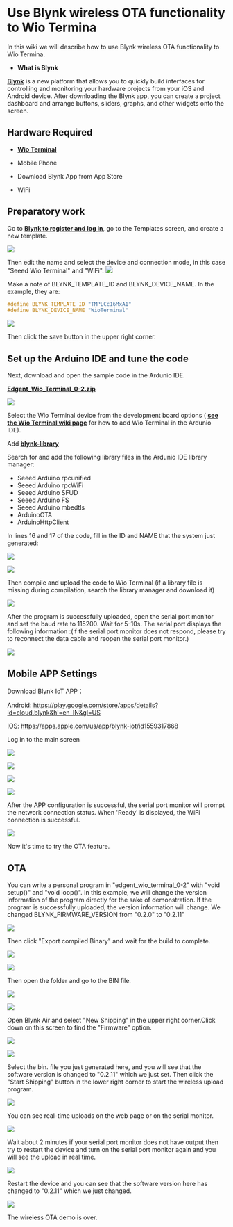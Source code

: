 # Use Blynk wireless OTA functionality to Wio Termina

In this wiki we will describe how to use Blynk wireless OTA functionality to Wio Termina. 

- **What is Blynk**

[**Blynk**](https://blynk.io/) is a new platform that allows you to quickly build interfaces for controlling and monitoring your hardware projects from your iOS and Android device. After downloading the Blynk app, you can create a project dashboard and arrange buttons, sliders, graphs, and other widgets onto the screen.

## Hardware Required

- [**Wio Terminal**](https://www.seeedstudio.com/Wio-Terminal-p-4509.html)

- Mobile Phone
- Download Blynk App from App Store
- WiFi

## Preparatory work

Go to [**Blynk to register and log in**](https://blynk.cloud/dashboard/login), go to the Templates screen, and create a new template. 

![](https://files.seeedstudio.com/wiki/Blynk-wireless-OTA-functionality-to-Wio-Termina/1.png)

Then edit the name and select the device and connection mode, in this case "Seeed Wio Terminal" and "WiFi".
![](https://files.seeedstudio.com/wiki/Blynk-wireless-OTA-functionality-to-Wio-Termina/60.jpg)


Make a note of BLYNK_TEMPLATE_ID and BLYNK_DEVICE_NAME.
In the example, they are:

```C++
#define BLYNK_TEMPLATE_ID "TMPLCc16MxA1"
#define BLYNK_DEVICE_NAME "WioTerminal"
```

![](https://files.seeedstudio.com/wiki/Blynk-wireless-OTA-functionality-to-Wio-Termina/3.png)

Then click the save button in the upper right corner.

## Set up the Arduino IDE and tune the code

Next, download and open the sample code in the Ardunio IDE.

[**Edgent_Wio_Terminal_0-2.zip**](https://files.seeedstudio.com/wiki/Blynk-wireless-OTA-functionality-to-Wio-Termina/Edgent_Wio_Terminal_0-2.zip)

![](https://files.seeedstudio.com/wiki/Blynk-wireless-OTA-functionality-to-Wio-Termina/4.jpg) 


Select the Wio Terminal device from the development board options ( [**see the Wio Terminal wiki page**](https://blynk.cloud/dashboard/login) for how to add Wio Terminal in the Ardunio IDE).

Add [**blynk-library**](https://github.com/blynkkk/blynk-library)

Search for and add the following library files in the Ardunio IDE library manager:

- Seeed Arduino rpcunified
- Seeed Arduino rpcWiFi
- Seeed Arduino SFUD
- Seeed Arduino FS
- Seeed Arduino mbedtls
- ArduinoOTA
- ArduinoHttpClient

In lines 16 and 17 of the code, fill in the ID and NAME that the system just generated:

![](https://files.seeedstudio.com/wiki/Blynk-wireless-OTA-functionality-to-Wio-Termina/5.jpg) 

![](https://files.seeedstudio.com/wiki/Blynk-wireless-OTA-functionality-to-Wio-Termina/6.jpg) 

Then compile and upload the code to Wio Terminal (if a library file is missing during compilation, search the library manager and download it)

![](https://files.seeedstudio.com/wiki/Blynk-wireless-OTA-functionality-to-Wio-Termina/7.png) 

After the program is successfully uploaded, open the serial port monitor and set the baud rate to 115200. Wait for 5-10s. The serial port displays the following information :(if the serial port monitor does not respond, please try to reconnect the data cable and reopen the serial port monitor.)

![](https://files.seeedstudio.com/wiki/Blynk-wireless-OTA-functionality-to-Wio-Termina/8.jpg) 

## Mobile APP Settings

Download Blynk IoT APP：

Android: https://play.google.com/store/apps/details?id=cloud.blynk&hl=en_IN&gl=US

IOS: https://apps.apple.com/us/app/blynk-iot/id1559317868

Log in to the main screen

![](https://files.seeedstudio.com/wiki/Blynk-wireless-OTA-functionality-to-Wio-Termina/xinshouji111.png)

![](https://files.seeedstudio.com/wiki/Blynk-wireless-OTA-functionality-to-Wio-Termina/xinshouji222.png)

![](https://files.seeedstudio.com/wiki/Blynk-wireless-OTA-functionality-to-Wio-Termina/xinshouji333.png)

![](https://files.seeedstudio.com/wiki/Blynk-wireless-OTA-functionality-to-Wio-Termina/xinshouji4454.png)



After the APP configuration is successful, the serial port monitor will prompt the network connection status. When 'Ready' is displayed, the WiFi connection is successful.

![](https://files.seeedstudio.com/wiki/Blynk-wireless-OTA-functionality-to-Wio-Termina/21.jpg)

Now it's time to try the OTA feature.

## OTA

You can write a personal program in "edgent_wio_terminal_0-2" with "void setup()" and "void loop()". In this example, we will change the version information of the program directly for the sake of demonstration. If the program is successfully uploaded, the version information will change.
We changed BLYNK_FIRMWARE_VERSION from "0.2.0" to "0.2.11"

![](https://files.seeedstudio.com/wiki/Blynk-wireless-OTA-functionality-to-Wio-Termina/22.jpg)


Then click "Export compiled Binary" and wait for the build to complete.

![](https://files.seeedstudio.com/wiki/Blynk-wireless-OTA-functionality-to-Wio-Termina/23.jpg)

![](https://files.seeedstudio.com/wiki/Blynk-wireless-OTA-functionality-to-Wio-Termina/24.png)

Then open the folder and go to the BIN file.

![](https://files.seeedstudio.com/wiki/Blynk-wireless-OTA-functionality-to-Wio-Termina/25.jpg)

![](https://files.seeedstudio.com/wiki/Blynk-wireless-OTA-functionality-to-Wio-Termina/26.jpg)

Open Blynk Air and select "New Shipping" in the upper right corner.Click down on this screen to find the "Firmware" option.

![](https://files.seeedstudio.com/wiki/Blynk-wireless-OTA-functionality-to-Wio-Termina/27.jpg)

![](https://files.seeedstudio.com/wiki/Blynk-wireless-OTA-functionality-to-Wio-Termina/28.jpg)

Select the bin. file you just generated here, and you will see that the software version is changed to "0.2.11" which we just set. Then click the "Start Shipping" button in the lower right corner to start the wireless upload program.

![](https://files.seeedstudio.com/wiki/Blynk-wireless-OTA-functionality-to-Wio-Termina/29.jpg)

You can see real-time uploads on the web page or on the serial monitor.

![](https://files.seeedstudio.com/wiki/Blynk-wireless-OTA-functionality-to-Wio-Termina/30.jpg)

Wait about 2 minutes if your serial port monitor does not have output then try to restart the device and turn on the serial port monitor again and you will see the upload in real time.

![](https://files.seeedstudio.com/wiki/Blynk-wireless-OTA-functionality-to-Wio-Termina/31.jpg)

Restart the device and you can see that the software version here has changed to "0.2.11" which we just changed.

![](https://files.seeedstudio.com/wiki/Blynk-wireless-OTA-functionality-to-Wio-Termina/32.jpg)

The wireless OTA demo is over.